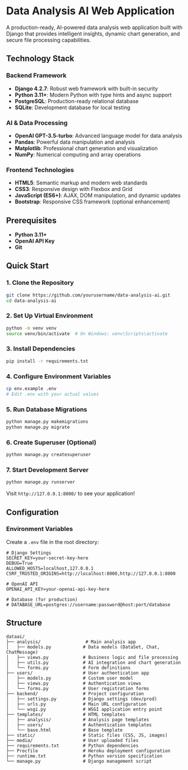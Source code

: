 # Data Analysis AI Web Application

A production-ready, AI-powered data analysis web application built with Django that provides intelligent insights, dynamic chart generation, and secure file processing capabilities.

## Technology Stack

### **Backend Framework**
- **Django 4.2.7**: Robust web framework with built-in security
- **Python 3.11+**: Modern Python with type hints and async support
- **PostgreSQL**: Production-ready relational database
- **SQLite**: Development database for local testing

### **AI & Data Processing**
- **OpenAI GPT-3.5-turbo**: Advanced language model for data analysis
- **Pandas**: Powerful data manipulation and analysis
- **Matplotlib**: Professional chart generation and visualization
- **NumPy**: Numerical computing and array operations

### **Frontend Technologies**
- **HTML5**: Semantic markup and modern web standards
- **CSS3**: Responsive design with Flexbox and Grid
- **JavaScript (ES6+)**: AJAX, DOM manipulation, and dynamic updates
- **Bootstrap**: Responsive CSS framework (optional enhancement)

## Prerequisites

- **Python 3.11+**
- **OpenAI API Key**
- **Git**

## Quick Start

### 1. **Clone the Repository**
```bash
git clone https://github.com/yourusername/data-analysis-ai.git
cd data-analysis-ai
```

### 2. **Set Up Virtual Environment**
```bash
python -m venv venv
source venv/bin/activate  # On Windows: venv\Scripts\activate
```

### 3. **Install Dependencies**
```bash
pip install -r requirements.txt
```

### 4. **Configure Environment Variables**
```bash
cp env.example .env
# Edit .env with your actual values
```

### 5. **Run Database Migrations**
```bash
python manage.py makemigrations
python manage.py migrate
```

### 6. **Create Superuser (Optional)**
```bash
python manage.py createsuperuser
```

### 7. **Start Development Server**
```bash
python manage.py runserver
```

Visit `http://127.0.0.1:8000/` to see your application!

## Configuration

### **Environment Variables**

Create a `.env` file in the root directory:

```env
# Django Settings
SECRET_KEY=your-secret-key-here
DEBUG=True
ALLOWED_HOSTS=localhost,127.0.0.1
CSRF_TRUSTED_ORIGINS=http://localhost:8000,http://127.0.0.1:8000

# OpenAI API
OPENAI_API_KEY=your-openai-api-key-here

# Database (for production)
# DATABASE_URL=postgres://username:password@host:port/database
```

## Structure

```
dataai/
├── analysis/                 # Main analysis app
│   ├── models.py            # Data models (DataSet, Chat, ChatMessage)
│   ├── views.py             # Business logic and file processing
│   ├── utils.py             # AI integration and chart generation
│   └── forms.py             # Form definitions
├── users/                   # User authentication app
│   ├── models.py            # Custom user model
│   ├── views.py             # Authentication views
│   └── forms.py             # User registration forms
├── backend/                 # Project configuration
│   ├── settings.py          # Django settings (dev/prod)
│   ├── urls.py              # Main URL configuration
│   └── wsgi.py              # WSGI application entry point
├── templates/               # HTML templates
│   ├── analysis/            # Analysis page templates
│   ├── users/               # Authentication templates
│   └── base.html            # Base template
├── static/                  # Static files (CSS, JS, images)
├── media/                   # User uploaded files
├── requirements.txt         # Python dependencies
├── Procfile                 # Heroku deployment configuration
├── runtime.txt              # Python version specification
└── manage.py                # Django management script
```

